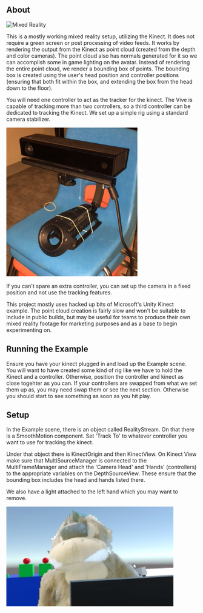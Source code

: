 About
-----

![Mixed Reality](./img/mixed-reality.gif)

This is a mostly working mixed reality setup, utilizing the Kinect. It does not require a green screen or post processing of video feeds. It works by rendering the output from the Kinect as point cloud (created from the depth and color cameras). The point cloud also has normals generated for it so we can accomplish some in game lighting on the avatar. Instead of rendering the entire point cloud, we render a bounding box of points. The bounding box is created using the user's head position and controller positions (ensuring that both fit within the box, and extending the box from the head down to the floor).

You will need one controller to act as the tracker for the kinect. The Vive is capable of tracking more than two controllers, so a third controller can be dedicated to tracking the Kinect. We set up a simple rig using a standard camera stabilizer.

![Our Rig](./img/mr-rig.jpg)

If you can't spare an extra controller, you can set up the camera in a fixed position and not use the tracking features.

This project mostly uses hacked up bits of Microsoft's Unity Kinect example. The point cloud creation is fairly slow and won't be suitable to include in public builds, but may be useful for teams to produce their own mixed reality footage for marketing purposes and as a base to begin experimenting on.

Running the Example
-------------------

Ensure you have your kinect plugged in and load up the Example scene. You will want to have created some kind of rig like we have to hold the Kinect and a controller. Otherwise, position the controller and kinect as close togehter as you can. If your controllers are swapped from what we set them up as, you may need swap them or see the next section. Otherwise you should start to see something as soon as you hit play.

Setup
-----

In the Example scene, there is an object called RealityStream. On that there is a SmoothMotion component. Set 'Track To' to whatever controller you want to use for tracking the kinect.

Under that object there is KinectOrigin and then KinectView. On Kinect View make sure that MultiSourceManager is connected to the MultiFrameManager and attach the 'Camera Head' and 'Hands' (controllers) to the appropriate variables on the DepthSourceView. These ensure that the bounding box includes the head and hands listed there.

We also have a light attached to the left hand which you may want to remove. 

![Gorilla](./img/gorilla1.jpg)


